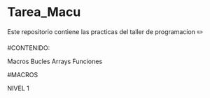 # Tarea_Macu
Este repositorio contiene las practicas del taller de programacion :pencil2:

#CONTENIDO:

Macros
Bucles
Arrays
Funciones



#MACROS

NIVEL 1







